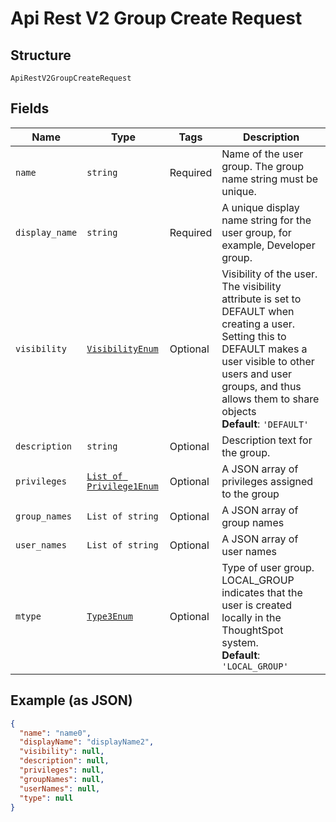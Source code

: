 
# Api Rest V2 Group Create Request

## Structure

`ApiRestV2GroupCreateRequest`

## Fields

| Name | Type | Tags | Description |
|  --- | --- | --- | --- |
| `name` | `string` | Required | Name of the user group. The group name string must be unique. |
| `display_name` | `string` | Required | A unique display name string for the user group, for example, Developer group. |
| `visibility` | [`VisibilityEnum`](/doc/models/visibility-enum.md) | Optional | Visibility of the user. The visibility attribute is set to DEFAULT when creating a user. Setting this to DEFAULT makes a user visible to other users and user groups, and thus allows them to share objects<br>**Default**: `'DEFAULT'` |
| `description` | `string` | Optional | Description text for the group. |
| `privileges` | [`List of Privilege1Enum`](/doc/models/privilege-1-enum.md) | Optional | A JSON array of privileges assigned to the group |
| `group_names` | `List of string` | Optional | A JSON array of group names |
| `user_names` | `List of string` | Optional | A JSON array of user names |
| `mtype` | [`Type3Enum`](/doc/models/type-3-enum.md) | Optional | Type of user group. LOCAL_GROUP indicates that the user is created locally in the ThoughtSpot system.<br>**Default**: `'LOCAL_GROUP'` |

## Example (as JSON)

```json
{
  "name": "name0",
  "displayName": "displayName2",
  "visibility": null,
  "description": null,
  "privileges": null,
  "groupNames": null,
  "userNames": null,
  "type": null
}
```

